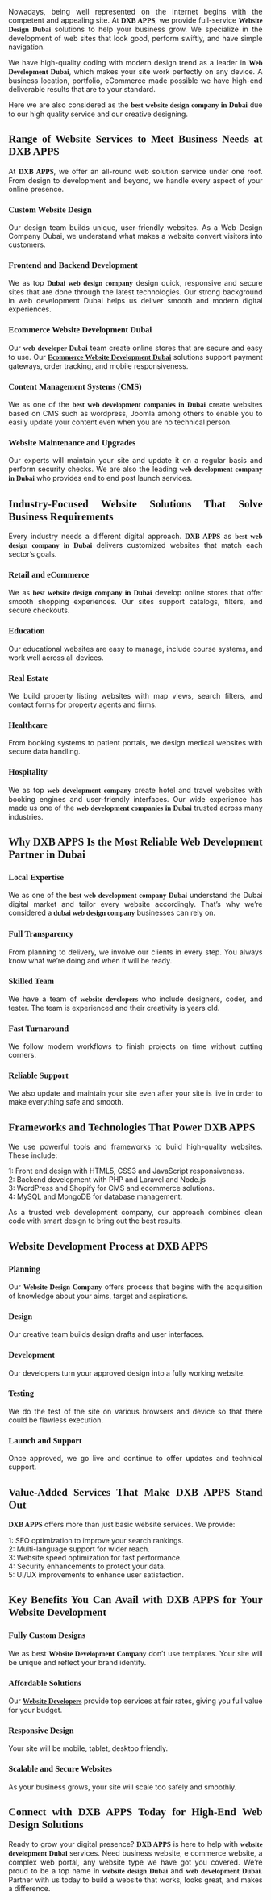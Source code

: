 <p style="text-align: justify;">Nowadays, being well represented on the Internet begins with the competent and appealing site. At <span style="text-align:justify;"><span style="font-family:Comic Sans MS,cursive;"><strong>DXB APPS</strong></span></span>, we provide full-service <span style="font-family:Comic Sans MS,cursive;"><strong>Website Design Dubai​</strong></span> solutions to help your business grow. We specialize in the development of web sites that look good, perform swiftly, and have simple navigation.</p>

<p style="text-align: justify;">We have high-quality coding with modern design trend as a leader in <span style="font-family:Comic Sans MS,cursive;"><strong>Web Development Dubai</strong></span>, which makes your site work perfectly on any device. A business location, portfolio, eCommerce made possible we have high-end deliverable results that are to your standard.</p>

<p style="text-align: justify;">Here we are also considered as the <span style="font-family:Comic Sans MS,cursive;"><strong>best website design company in Dubai</strong></span> due to our high quality service and our creative designing.</p>

<h2 style="text-align: justify;"><span style="font-family:Comic Sans MS,cursive;"><strong>Range of Website Services to Meet Business Needs at DXB APPS</strong></span></h2>

<p style="text-align: justify;">At <span style="text-align:justify;"><span style="font-family:Comic Sans MS,cursive;"><strong>DXB APPS</strong></span></span>, we offer an all-round web solution service under one roof. From design to development and beyond, we handle every aspect of your online presence.</p>

<h3 style="text-align: justify;"><span style="font-family:Comic Sans MS,cursive;"><strong>Custom Website Design</strong></span></h3>

<p style="text-align: justify;">Our design team builds unique, user-friendly websites. As a Web Design Company Dubai​, we understand what makes a website convert visitors into customers.</p>

<h3 style="text-align: justify;"><span style="font-family:Comic Sans MS,cursive;"><strong>Frontend and Backend Development</strong></span></h3>

<p style="text-align: justify;">We as top <span style="font-family:Comic Sans MS,cursive;"><strong>Dubai web design company</strong></span> design quick, responsive and secure sites that are done through the latest technologies. Our strong background in web development Dubai helps us deliver smooth and modern digital experiences.</p>

<h3 style="text-align: justify;"><span style="font-family:Comic Sans MS,cursive;"><strong>Ecommerce Website Development Dubai</strong></span></h3>

<p style="text-align: justify;">Our <strong><span style="font-family:Comic Sans MS,cursive;">web developer Dubai</span></strong> team create online stores that are secure and easy to use. Our <span style="font-family:Comic Sans MS,cursive;"><strong><a href="https://dxbapps.com/ecommerce-website-development-dubai.php">Ecommerce Website Development Dubai​</a></strong></span> solutions support payment gateways, order tracking, and mobile responsiveness.</p>

<h3 style="text-align: justify;"><span style="font-family:Comic Sans MS,cursive;"><strong>Content Management Systems (CMS)</strong></span></h3>

<p style="text-align: justify;">We as one of the <span style="font-family:Comic Sans MS,cursive;"><strong>best web development companies in Dubai</strong></span> create websites based on CMS such as wordpress, Joomla among others to enable you to easily update your content even when you are no technical person.</p>

<h3 style="text-align: justify;"><span style="font-family:Comic Sans MS,cursive;"><strong>Website Maintenance and Upgrades</strong></span></h3>

<p style="text-align: justify;">Our experts will maintain your site and update it on a regular basis and perform security checks. We are also the leading <span style="font-family:Comic Sans MS,cursive;"><strong>web development company in Dubai</strong></span> who provides end to end post launch services.</p>

<h2 style="text-align: justify;"><span style="font-family:Comic Sans MS,cursive;"><strong>Industry-Focused Website Solutions That Solve Business Requirements</strong></span></h2>

<p style="text-align: justify;">Every industry needs a different digital approach. <span style="text-align:justify;"><span style="font-family:Comic Sans MS,cursive;"><strong>DXB APPS</strong></span></span> as <strong><span style="font-family:Comic Sans MS,cursive;">best web design company in Dubai</span></strong> delivers customized websites that match each sector&rsquo;s goals.</p>

<h3 style="text-align: justify;"><span style="font-family:Comic Sans MS,cursive;"><strong>Retail and eCommerce</strong></span></h3>

<p style="text-align: justify;">We as <strong><span style="font-family:Comic Sans MS,cursive;">best website design company in Dubai</span></strong> develop online stores that offer smooth shopping experiences. Our sites support catalogs, filters, and secure checkouts.</p>

<h3 style="text-align: justify;"><span style="font-family:Comic Sans MS,cursive;"><strong>Education</strong></span></h3>

<p style="text-align: justify;">Our educational websites are easy to manage, include course systems, and work well across all devices.</p>

<h3 style="text-align: justify;"><span style="font-family:Comic Sans MS,cursive;"><strong>Real Estate</strong></span></h3>

<p style="text-align: justify;">We build property listing websites with map views, search filters, and contact forms for property agents and firms.</p>

<h3 style="text-align: justify;"><span style="font-family:Comic Sans MS,cursive;"><strong>Healthcare</strong></span></h3>

<p style="text-align: justify;">From booking systems to patient portals, we design medical websites with secure data handling.</p>

<h3 style="text-align: justify;"><span style="font-family:Comic Sans MS,cursive;"><strong>Hospitality</strong></span></h3>

<p style="text-align: justify;">We as top <strong><span style="font-family:Comic Sans MS,cursive;">web development company</span></strong> create hotel and travel websites with booking engines and user-friendly interfaces. Our wide experience has made us one of the <strong><span style="font-family:Comic Sans MS,cursive;">web development companies in Dubai</span></strong> trusted across many industries.</p>

<h2 style="text-align: justify;"><span style="font-family:Comic Sans MS,cursive;"><strong>Why DXB APPS Is the Most Reliable Web Development Partner in Dubai</strong></span></h2>

<h3 style="text-align: justify;"><span style="font-family:Comic Sans MS,cursive;"><strong>Local Expertise</strong></span></h3>

<p style="text-align: justify;">We as one of the <span style="font-family:Comic Sans MS,cursive;"><strong>best web development company Dubai</strong></span> understand the Dubai digital market and tailor every website accordingly. That&rsquo;s why we&rsquo;re considered a<strong><span style="font-family:Comic Sans MS,cursive;"> dubai web design company</span></strong> businesses can rely on.</p>

<h3 style="text-align: justify;"><span style="font-family:Comic Sans MS,cursive;"><strong>Full Transparency</strong></span></h3>

<p style="text-align: justify;">From planning to delivery, we involve our clients in every step. You always know what we&rsquo;re doing and when it will be ready.</p>

<h3 style="text-align: justify;"><span style="font-family:Comic Sans MS,cursive;"><strong>Skilled Team</strong></span></h3>

<p style="text-align: justify;">We have a team of <span style="font-family:Comic Sans MS,cursive;"><strong>website developers</strong></span> who include designers, coder, and tester. The team is experienced and their creativity is years old.</p>

<h3 style="text-align: justify;"><span style="font-family:Comic Sans MS,cursive;"><strong>Fast Turnaround</strong></span></h3>

<p style="text-align: justify;">We follow modern workflows to finish projects on time without cutting corners.</p>

<h3 style="text-align: justify;"><span style="font-family:Comic Sans MS,cursive;"><strong>Reliable Support</strong></span></h3>

<p style="text-align: justify;">We also update and maintain your site even after your site is live in order to make everything safe and smooth.</p>

<h2 style="text-align: justify;"><span style="font-family:Comic Sans MS,cursive;"><strong>Frameworks and Technologies That Power DXB APPS</strong></span></h2>

<p style="text-align: justify;">We use powerful tools and frameworks to build high-quality websites. These include:</p>

<p style="text-align: justify;">1: Front end design with HTML5, CSS3 and JavaScript responsiveness.<br />
2: Backend development with PHP and Laravel and Node.js<br />
3: WordPress and Shopify for CMS and ecommerce solutions.<br />
4: MySQL and MongoDB for database management.</p>

<p style="text-align: justify;">As a trusted web development company, our approach combines clean code with smart design to bring out the best results.</p>

<h2 style="text-align: justify;"><span style="font-family:Comic Sans MS,cursive;"><strong>Website Development Process at DXB APPS</strong></span></h2>

<h3 style="text-align: justify;"><span style="font-family:Comic Sans MS,cursive;"><strong>Planning</strong></span></h3>

<p style="text-align: justify;">Our <span style="font-family:Comic Sans MS,cursive;"><strong>Website Design Company​</strong></span> offers process that begins with the acquisition of knowledge about your aims, target and aspirations.</p>

<h3 style="text-align: justify;"><span style="font-family:Comic Sans MS,cursive;"><strong>Design</strong></span></h3>

<p style="text-align: justify;">Our creative team builds design drafts and user interfaces.</p>

<h3 style="text-align: justify;"><span style="font-family:Comic Sans MS,cursive;"><strong>Development</strong></span></h3>

<p style="text-align: justify;">Our developers turn your approved design into a fully working website.</p>

<h3 style="text-align: justify;"><span style="font-family:Comic Sans MS,cursive;"><strong>Testing</strong></span></h3>

<p style="text-align: justify;">We do the test of the site on various browsers and device so that there could be flawless execution.</p>

<h3 style="text-align: justify;"><span style="font-family:Comic Sans MS,cursive;"><strong>Launch and Support</strong></span></h3>

<p style="text-align: justify;">Once approved, we go live and continue to offer updates and technical support.</p>

<h2 style="text-align: justify;"><span style="font-family:Comic Sans MS,cursive;"><strong>Value-Added Services That Make DXB APPS Stand Out</strong></span></h2>

<p style="text-align: justify;"><span style="font-family:Comic Sans MS,cursive;"><strong>DXB APPS</strong></span> offers more than just basic website services. We provide:</p>

<p style="text-align: justify;">1: SEO optimization to improve your search rankings.<br />
2: Multi-language support for wider reach.<br />
3: Website speed optimization for fast performance.<br />
4: Security enhancements to protect your data.<br />
5: UI/UX improvements to enhance user satisfaction.</p>

<h2 style="text-align: justify;"><span style="font-family:Comic Sans MS,cursive;"><strong>Key Benefits You Can Avail with DXB APPS for Your Website Development</strong></span></h2>

<h3 style="text-align: justify;"><strong><span style="font-family:Comic Sans MS,cursive;">Fully Custom Designs</span></strong></h3>

<p style="text-align: justify;">We as best <span style="font-family:Comic Sans MS,cursive;"><strong>Website Development Company​</strong></span> don&rsquo;t use templates. Your site will be unique and reflect your brand identity.</p>

<h3 style="text-align: justify;"><strong><span style="font-family:Comic Sans MS,cursive;">Affordable Solutions</span></strong></h3>

<p style="text-align: justify;">Our <span style="font-family:Comic Sans MS,cursive;"><strong><a href="https://dxbapps.com/web-development.php">Website Developers​</a></strong></span> provide top services at fair rates, giving you full value for your budget.</p>

<h3 style="text-align: justify;"><strong><span style="font-family:Comic Sans MS,cursive;">Responsive Design</span></strong></h3>

<p style="text-align: justify;">Your site will be mobile, tablet, desktop friendly.</p>

<h3 style="text-align: justify;"><strong><span style="font-family:Comic Sans MS,cursive;">Scalable and Secure Websites</span></strong></h3>

<p style="text-align: justify;">As your business grows, your site will scale too safely and smoothly.</p>

<h2 style="text-align: justify;"><strong><span style="font-family:Comic Sans MS,cursive;">Connect with DXB APPS Today for High-End Web Design Solutions</span></strong></h2>

<p style="text-align: justify;">Ready to grow your digital presence? <span style="font-family:Comic Sans MS,cursive;"><strong>DXB APPS</strong></span> is here to help with <span style="font-family:Comic Sans MS,cursive;"><strong>website development Dubai</strong></span> services. Need business website, e commerce website, a complex web portal, any website type we have got you covered. We&rsquo;re proud to be a top name in <span style="font-family:Comic Sans MS,cursive;"><strong>website design Dubai</strong></span> and <span style="font-family:Comic Sans MS,cursive;"><strong>web development Dubai</strong></span>. Partner with us today to build a website that works, looks great, and makes a difference.</p>
